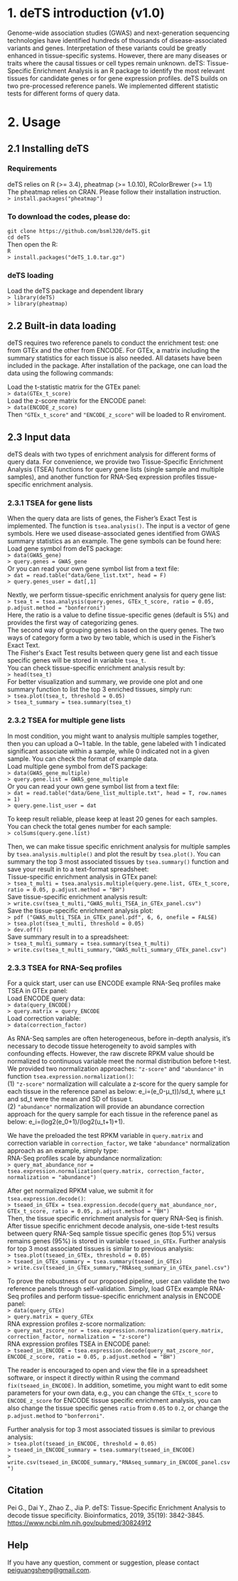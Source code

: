 # 1. deTS introduction (v1.0)
Genome-wide association studies (GWAS) and next-generation sequencing technologies have identified hundreds of thousands of disease-associated variants and genes. Interpretation of these variants could be greatly enhanced in tissue-specific systems. However, there are many diseases or traits where the causal tissues or cell types remain unknown. deTS: Tissue-Specific Enrichment Analysis is an R package to identify the most relevant tissues for candidate genes or for gene expression profiles. deTS builds on two pre-processed reference panels. We implemented different statistic tests for different forms of query data. 
# 2. Usage
## 2.1 Installing deTS
### Requirements
deTS relies on R (>= 3.4), pheatmap (>= 1.0.10), RColorBrewer (>= 1.1)  
The pheatmap relies on CRAN. Please follow their installation instruction.  
`> install.packages("pheatmap")  `
### To download the codes, please do:
`git clone https://github.com/bsml320/deTS.git`  
`cd deTS`  
Then open the R:   
`R`  
`> install.packages("deTS_1.0.tar.gz")  `
### deTS loading
Load the deTS package and dependent library  
`> library(deTS)`  
`> library(pheatmap)`  
## 2.2 Built-in data loading
deTS requires two reference panels to conduct the enrichment test: one from GTEx and the other from ENCODE. For GTEx, a matrix including the summary statistics for each tissue is also needed. All datasets have been included in the package. After installation of the package, one can load the data using the following commands:  

Load the t-statistic matrix for the GTEx panel:  
`> data(GTEx_t_score)`  
Load the z-score matrix for the ENCODE panel:  
`> data(ENCODE_z_score)`  
Then `"GTEx_t_score"` and `"ENCODE_z_score"` will be loaded to R enviroment.  
## 2.3 Input data
deTS deals with two types of enrichment analysis for different forms of query data. For convenience, we provide two Tissue-Specific Enrichment Analysis (TSEA) functions for query gene lists (single sample and multiple samples), and another function for RNA-Seq expression profiles tissue-specific enrichment analysis.    
### 2.3.1 TSEA for gene lists
When the query data are lists of genes, the Fisher’s Exact Test is implemented. The function is `tsea.analysis()`. The input is a vector of gene symbols. Here we used disease-associated genes identified from GWAS summary statistics as an example. The gene symbols can be found here:  
Load gene symbol from deTS package:  
`> data(GWAS_gene)`  
`> query.genes = GWAS_gene`  
Or you can read your own gene symbol list from a text file:  
`> dat = read.table("data/Gene_list.txt", head = F)`  
`> query.genes_user = dat[,1]`  

Nextly, we perform tissue-specific enrichment analysis for query gene list:  
`> tsea_t = tsea.analysis(query.genes, GTEx_t_score, ratio = 0.05, p.adjust.method = "bonferroni")`  
Here, the ratio is a value to define tissue-specific genes (default is 5%) and provides the first way of categorizing genes.  
The second way of grouping genes is based on the query genes. The two ways of category form a two by two table, which is used in the Fisher’s Exact Text.  
The Fisher's Exact Test results between query gene list and each tissue specific genes will be stored in variable `tsea_t`.  
You can check tissue-specific enrichment analysis result by:    
`> head(tsea_t)`  
For better visualization and summary, we provide one plot and one summary function to list the top 3 enriched tissues, simply run:  
`> tsea.plot(tsea_t, threshold = 0.05)`  
`> tsea_t_summary = tsea.summary(tsea_t)`  

### 2.3.2 TSEA for multiple gene lists  
In most condition, you might want to analysis multiple samples together, then you can upload a 0~1 table. In the table, gene labeled with 1 indicated significant associate within a sample, while 0 indicated not in a given sample. You can check the format of example data.  
Load multiple gene symbol from deTS package:  
`> data(GWAS_gene_multiple)`  
`> query.gene.list = GWAS_gene_multiple`  
Or you can read your own gene symbol list from a text file:  
`> dat = read.table("data/Gene_list_multiple.txt", head = T, row.names = 1)`  
`> query.gene.list_user = dat`  

To keep result reliable, please keep at least 20 genes for each samples.   
You can check the total genes number for each sample:  
`> colSums(query.gene.list)`  

Then, we can make tissue specific enrichment analysis for multiple samples by `tsea.analysis.multiple()` and plot the result by `tsea.plot()`. You can summary the top 3 most associated tissues by `tsea.summary()` function and save your result in to a text-format spreadsheet:  
Tissue-specific enrichment analysis in GTEx panel:  
`> tsea_t_multi = tsea.analysis.multiple(query.gene.list, GTEx_t_score, ratio = 0.05, p.adjust.method = "BH")`  
Save tissue-specific enrichment analysis result:  
`> write.csv(tsea_t_multi,"GWAS_multi_TSEA_in_GTEx_panel.csv")`  
Save the tissue-specific enrichment analysis plot:  
`> pdf ("GWAS_multi_TSEA_in_GTEx_panel.pdf", 6, 6, onefile = FALSE)`  
`> tsea.plot(tsea_t_multi, threshold = 0.05)`  
`> dev.off()`   
Save summary result in to a spreadsheet:  
`> tsea_t_multi_summary = tsea.summary(tsea_t_multi)`  
`> write.csv(tsea_t_multi_summary,"GWAS_multi_summary_GTEx_panel.csv")`

### 2.3.3 TSEA for RNA-Seq profiles
For a quick start, user can use ENCODE example RNA-Seq profiles make TSEA in GTEx panel:  
Load ENCODE query data:  
`> data(query_ENCODE)`  
`> query.matrix = query_ENCODE`  
Load correction variable:  
`> data(correction_factor)` 

As RNA-Seq samples are often heterogeneous, before in-depth analysis, it’s necessary to decode tissue heterogeneity to avoid samples with confounding effects. However, the raw discrete RPKM value should be normalized to continuous variable meet the normal distribution before t-test. We provided two normalization approaches: `"z-score"` and `"abundance"` in function `tsea.expression.normalization()`:  
(1) `"z-score"` normalization will calculate a z-score for the query sample for each tissue in the reference panel as below: e_i=(e_0-μ_t))/sd_t, where μ_t and sd_t were the mean and SD of tissue t.   
(2) `"abundance"` normalization will provide an abundance correction approach for the query sample for each tissue in the reference panel as below: e_i=(log2(e_0+1)/(log2(u_t+1)+1).  

We have the preloaded the test RPKM variable in `query.matrix` and correction variable in `correction_factor`, we take `"abundance"` normalization approach as an example, simply type:  
RNA-Seq profiles scale by abundance normalization:  
`> query_mat_abundance_nor = tsea.expression.normalization(query.matrix, correction_factor, normalization = "abundance")`  

After get normalized RPKM value, we submit it for `tsea.expression.decode()`:   
`> tseaed_in_GTEx = tsea.expression.decode(query_mat_abundance_nor, GTEx_t_score, ratio = 0.05, p.adjust.method = "BH")`  
Then, the tissue specific enrichment analysis for query RNA-Seq is finish. After tissue specific enrichment decode analysis, one-side t-test results between query RNA-Seq sample tissue specific genes (top 5%) versus remains genes (95%) is stored in variable `tseaed_in_GTEx`. Further analysis for top 3 most associated tissues is similar to previous analysis:  
`> tsea.plot(tseaed_in_GTEx, threshold = 0.05)`  
`> tseaed_in_GTEx_summary = tsea.summary(tseaed_in_GTEx)`  
`> write.csv(tseaed_in_GTEx_summary,"RNAseq_summary_in_GTEx_panel.csv")`  

To prove the robustness of our proposed pipeline, user can validate the two reference panels through self-validation. Simply, load GTEx example RNA-Seq profiles and perform tissue-specific enrichment analysis in ENCODE panel:  
`> data(query_GTEx)`  
`> query.matrix = query_GTEx`  
RNA expression profiles z-score normalization:   
`> query_mat_zscore_nor = tsea.expression.normalization(query.matrix, correction_factor, normalization = "z-score")`  
RNA expression profiles TSEA in ENCODE panel:  
`> tseaed_in_ENCODE = tsea.expression.decode(query_mat_zscore_nor, ENCODE_z_score, ratio = 0.05, p.adjust.method = "BH")`  

The reader is encouraged to open and view the file in a spreadsheet software, or inspect it directly within R using the command `fix(tseaed_in_ENCODE)`. In addition, sometime, you might want to edit some parameters for your own data, e.g., you can change the `GTEx_t_score` to `ENCODE_z_score` for ENCODE tissue specific enrichment analysis, you can also change the tissue specific genes `ratio` from `0.05` to `0.2`, or change the `p.adjust.method` to `"bonferroni"`.  

Further analysis for top 3 most associated tissues is similar to previous analysis:  
`> tsea.plot(tseaed_in_ENCODE, threshold = 0.05)`  
`> tseaed_in_ENCODE_summary = tsea.summary(tseaed_in_ENCODE)`  
`> write.csv(tseaed_in_ENCODE_summary,"RNAseq_summary_in_ENCODE_panel.csv")`  

## Citation
Pei G., Dai Y., Zhao Z., Jia P. deTS: Tissue-Specific Enrichment Analysis to decode tissue specificity. Bioinformatics, 2019, 35(19): 3842-3845.
https://www.ncbi.nlm.nih.gov/pubmed/30824912

## Help
If you have any question, comment or suggestion, please contact peiguangsheng@gmail.com.
